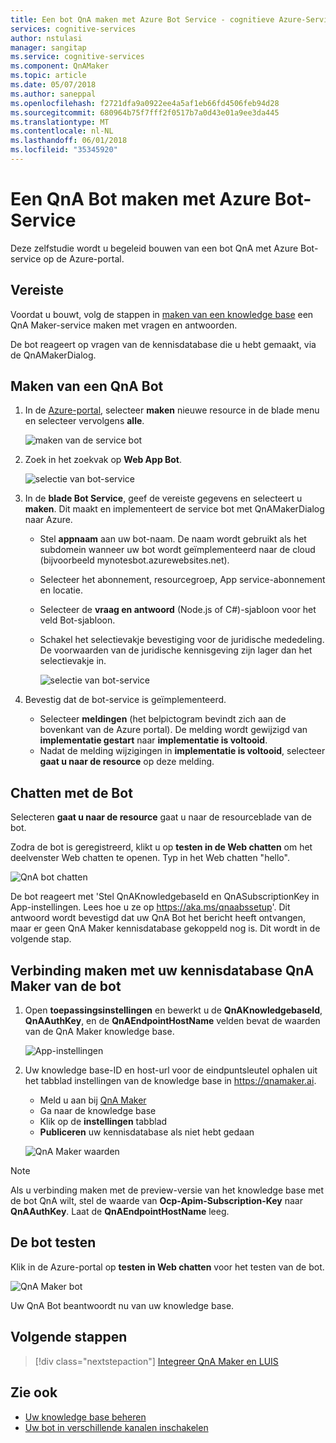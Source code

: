 ```yaml
---
title: Een bot QnA maken met Azure Bot Service - cognitieve Azure-Services | Microsoft Docs
services: cognitive-services
author: nstulasi
manager: sangitap
ms.service: cognitive-services
ms.component: QnAMaker
ms.topic: article
ms.date: 05/07/2018
ms.author: saneppal
ms.openlocfilehash: f2721dfa9a0922ee4a5af1eb66fd4506feb94d28
ms.sourcegitcommit: 680964b75f7fff2f0517b7a0d43e01a9ee3da445
ms.translationtype: MT
ms.contentlocale: nl-NL
ms.lasthandoff: 06/01/2018
ms.locfileid: "35345920"
---
```

# <a name="create-a-qna-bot-with-azure-bot-service"></a>Een QnA Bot maken met Azure Bot-Service
Deze zelfstudie wordt u begeleid bouwen van een bot QnA met Azure Bot-service op de Azure-portal.

## <a name="prerequisite"></a>Vereiste
Voordat u bouwt, volg de stappen in [maken van een knowledge base]() een QnA Maker-service maken met vragen en antwoorden.

De bot reageert op vragen van de kennisdatabase die u hebt gemaakt, via de QnAMakerDialog.

## <a name="create-a-qna-bot"></a>Maken van een QnA Bot
1. In de [Azure-portal](https://portal.azure.com), selecteer **maken** nieuwe resource in de blade menu en selecteer vervolgens **alle**.

    ![maken van de service bot](../media/qnamaker-tutorials-create-bot/bot-service-creation.png)

2. Zoek in het zoekvak op **Web App Bot**.

    ![selectie van bot-service](../media/qnamaker-tutorials-create-bot/bot-service-selection.png)

3. In de **blade Bot Service**, geef de vereiste gegevens en selecteert u **maken**. Dit maakt en implementeert de service bot met QnAMakerDialog naar Azure.

    - Stel **appnaam** aan uw bot-naam. De naam wordt gebruikt als het subdomein wanneer uw bot wordt geïmplementeerd naar de cloud (bijvoorbeeld mynotesbot.azurewebsites.net).
    - Selecteer het abonnement, resourcegroep, App service-abonnement en locatie.
    - Selecteer de **vraag en antwoord** (Node.js of C#)-sjabloon voor het veld Bot-sjabloon.
    - Schakel het selectievakje bevestiging voor de juridische mededeling. De voorwaarden van de juridische kennisgeving zijn lager dan het selectievakje in.

        ![selectie van bot-service](../media/qnamaker-tutorials-create-bot/bot-service-qna-template.PNG)

4. Bevestig dat de bot-service is geïmplementeerd.

    - Selecteer **meldingen** (het belpictogram bevindt zich aan de bovenkant van de Azure portal). De melding wordt gewijzigd van **implementatie gestart** naar **implementatie is voltooid**.
    - Nadat de melding wijzigingen in **implementatie is voltooid**, selecteer **gaat u naar de resource** op deze melding.

## <a name="chat-with-the-bot"></a>Chatten met de Bot
Selecteren **gaat u naar de resource** gaat u naar de resourceblade van de bot.

Zodra de bot is geregistreerd, klikt u op **testen in de Web chatten** om het deelvenster Web chatten te openen. Typ in het Web chatten "hello".

![QnA bot chatten](../media/qnamaker-tutorials-create-bot/qna-bot-web-chat.PNG)

De bot reageert met 'Stel QnAKnowledgebaseId en QnASubscriptionKey in App-instellingen. Lees hoe u ze op https://aka.ms/qnaabssetup'. Dit antwoord wordt bevestigd dat uw QnA Bot het bericht heeft ontvangen, maar er geen QnA Maker kennisdatabase gekoppeld nog is. Dit wordt in de volgende stap.

## <a name="connect-your-qna-maker-knowledge-base-to-the-bot"></a>Verbinding maken met uw kennisdatabase QnA Maker van de bot

1. Open **toepassingsinstellingen** en bewerkt u de **QnAKnowledgebaseId**, **QnAAuthKey**, en de **QnAEndpointHostName** velden bevat de waarden van de QnA Maker knowledge base.

    ![App-instellingen](../media/qnamaker-tutorials-create-bot/application-settings.PNG)

2. Uw knowledge base-ID en host-url voor de eindpuntsleutel ophalen uit het tabblad instellingen van de knowledge base in https://qnamaker.ai.
    - Meld u aan bij [QnA Maker](https://qnamaker.ai)
    - Ga naar de knowledge base
    - Klik op de **instellingen** tabblad
    - **Publiceren** uw kennisdatabase als niet hebt gedaan

    ![QnA Maker waarden](../media/qnamaker-tutorials-create-bot/qnamaker-settings-kbid-key.PNG)

> [!NOTE]
> Als u verbinding maken met de preview-versie van het knowledge base met de bot QnA wilt, stel de waarde van **Ocp-Apim-Subscription-Key** naar **QnAAuthKey**. Laat de **QnAEndpointHostName** leeg.

## <a name="test-the-bot"></a>De bot testen
Klik in de Azure-portal op **testen in Web chatten** voor het testen van de bot. 

![QnA Maker bot](../media/qnamaker-tutorials-create-bot/qna-bot-web-chat-response.PNG)

Uw QnA Bot beantwoordt nu van uw knowledge base.

## <a name="next-steps"></a>Volgende stappen

> [!div class="nextstepaction"]
> [Integreer QnA Maker en LUIS](./integrate-qnamaker-luis.md)

## <a name="see-also"></a>Zie ook

- [Uw knowledge base beheren](https://qnamaker.ai)
- [Uw bot in verschillende kanalen inschakelen](https://docs.microsoft.com/azure/bot-service/bot-service-manage-channels)
